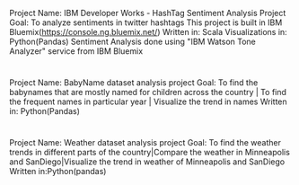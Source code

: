 Project Name: IBM Developer Works - HashTag Sentiment Analysis Project
Goal: To analyze sentiments in twitter hashtags
This project is built in IBM Bluemix(https://console.ng.bluemix.net/)
Written in: Scala
Visualizations in: Python(Pandas)
Sentiment Analysis done using "IBM Watson Tone Analyzer" service from IBM Bluemix
#
Project Name: BabyName dataset analysis project
Goal: To find the babynames that are mostly named for children across the country | To find the frequent names in particular year | Visualize the trend in names
Written in: Python(Pandas)
#
Project Name: Weather dataset analysis project
Goal: To find the weather trends in different parts of the country|Compare the weather in Minneapolis and SanDiego|Visualize the trend in weather of Minneapolis and SanDiego
Written in:Python(pandas)

